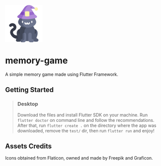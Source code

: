 <img src="/assets/images/cat.png" height=120>

# memory-game

A simple memory game made using Flutter Framework.

## Getting Started

> ### Desktop
> 
> Download the files and install Flutter SDK on your machine. Run ```flutter doctor``` on command line and follow the recommendations. After that, run ```flutter create .``` on the directory where the app was downloaded, remove the ```test/``` dir, then run ```flutter run``` and enjoy!


## Assets Credits

Icons obtained from Flaticon, owned and made by Freepik and Graficon.
